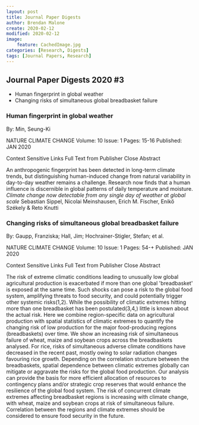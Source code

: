 ```yaml
---
layout: post
title: Journal Paper Digests
author: Brendan Malone
create: 2020-02-12
modified: 2020-02-12
image:
    feature: CachedImage.jpg
categories: [Research, Digests]
tags: [Journal Papers, Research]
---
```


## Journal Paper Digests 2020 #3

* Human fingerprint in global weather
* Changing risks of simultaneous global breadbasket failure







<!--more-->


### Human fingerprint in global weather

By: Min, Seung-Ki

NATURE CLIMATE CHANGE  Volume: 10   Issue: 1   Pages: 15-16   Published: JAN 2020

Context Sensitive Links Full Text from Publisher  Close Abstract

An anthropogenic fingerprint has been detected in long-term climate trends, but distinguishing human-induced change from natural variability in day-to-day weather remains a challenge. Research now finds that a human influence is discernible in global patterns of daily temperature and moisture.
_Climate change now detectable from any single day of weather at global scale_
Sebastian Sippel, Nicolai Meinshausen, Erich M. Fischer, Enikő Székely & Reto Knutti 

### Changing risks of simultaneous global breadbasket failure

By: Gaupp, Franziska; Hall, Jim; Hochrainer-Stigler, Stefan; et al.

NATURE CLIMATE CHANGE  Volume: 10   Issue: 1   Pages: 54-+   Published: JAN 2020

Context Sensitive Links Full Text from Publisher  Close Abstract

The risk of extreme climatic conditions leading to unusually low global agricultural production is exacerbated if more than one global 'breadbasket' is exposed at the same time. Such shocks can pose a risk to the global food system, amplifying threats to food security, and could potentially trigger other systemic risks(1,2). While the possibility of climatic extremes hitting more than one breadbasket has been postulated(3,4,) little is known about the actual risk. Here we combine region-specific data on agricultural production with spatial statistics of climatic extremes to quantify the changing risk of low production for the major food-producing regions (breadbaskets) over time. We show an increasing risk of simultaneous failure of wheat, maize and soybean crops across the breadbaskets analysed. For rice, risks of simultaneous adverse climate conditions have decreased in the recent past, mostly owing to solar radiation changes favouring rice growth. Depending on the correlation structure between the breadbaskets, spatial dependence between climatic extremes globally can mitigate or aggravate the risks for the global food production. Our analysis can provide the basis for more efficient allocation of resources to contingency plans and/or strategic crop reserves that would enhance the resilience of the global food system.
The risk of concurrent climate extremes affecting breadbasket regions is increasing with climate change, with wheat, maize and soybean crops at risk of simultaneous failure. Correlation between the regions and climate extremes should be considered to ensure food security in the future.